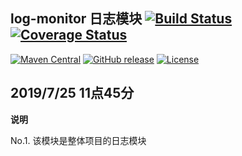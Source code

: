 ## log-monitor 日志模块 [![Build Status](https://travis-ci.org/apache/rocketmq.svg?branch=master)]() [![Coverage Status](https://coveralls.io/repos/github/apache/rocketmq/badge.svg?branch=master)]()
[![Maven Central](https://maven-badges.herokuapp.com/maven-central/org.apache.rocketmq/rocketmq-all/badge.svg)]()
[![GitHub release](https://img.shields.io/badge/release-download-orange.svg)]()
[![License](https://img.shields.io/badge/license-Apache%202-4EB1BA.svg)]()

2019/7/25 11点45分
----------

**说明**

No.1. 该模块是整体项目的日志模块